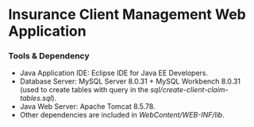 # Insurance Client Management Web Application

### Tools & Dependency

* Java Application IDE: Eclipse IDE for Java EE Developers.
* Database Server: MySQL Server 8.0.31 + MySQL Workbench 8.0.31 (used to create tables with query in the *sql/create-client-claim-tables.sql*).
* Java Web Server: Apache Tomcat 8.5.78.
* Other dependencies are included in *WebContent/WEB-INF/lib*.
